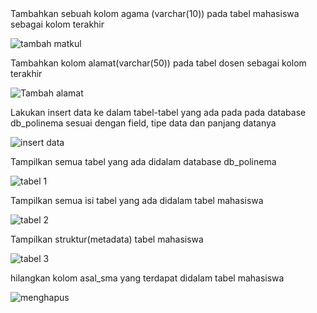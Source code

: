 <Soal>
Tambahkan sebuah kolom agama (varchar(10)) pada tabel mahasiswa sebagai kolom terakhir
  
![tambah matkul](https://github.com/arizatus233/Learn_Phpmyadmin/assets/160198966/2d5d8006-1d57-4a9f-ae0e-39a501896a0d)

<Soal>
Tambahkan kolom alamat(varchar(50)) pada tabel dosen sebagai kolom terakhir

![Tambah alamat](https://github.com/arizatus233/Learn_Phpmyadmin/assets/160198966/0ce781a2-a858-4ce1-9717-596420ca5915)

<Soal>
Lakukan insert data ke dalam tabel-tabel yang ada pada pada database db_polinema sesuai 
dengan field, tipe data dan panjang datanya

![insert data](https://github.com/arizatus233/Learn_Phpmyadmin/assets/160198966/039d7ebe-a7df-4f66-b97c-cac0d2d3663d)

<Soal>
Tampilkan semua tabel yang ada didalam database db_polinema

![tabel 1](https://github.com/arizatus233/Learn_Phpmyadmin/assets/160198966/df2b4f8e-ea7a-4f9c-81ca-66779d2a577c)

<Soal>
Tampilkan semua isi tabel yang ada didalam tabel mahasiswa

![tabel 2](https://github.com/arizatus233/Learn_Phpmyadmin/assets/160198966/dc6834f6-f4e2-4c80-a467-2928ff25cdf4)

<Soal>
Tampilkan struktur(metadata) tabel mahasiswa

![tabel 3](https://github.com/arizatus233/Learn_Phpmyadmin/assets/160198966/b1238204-0aa2-4880-ac67-ce4fcb0f080c)

<Soal>
hilangkan kolom asal_sma yang terdapat didalam tabel mahasiswa

![menghapus](https://github.com/arizatus233/Learn_Phpmyadmin/assets/160198966/90067898-f5f5-4392-a50e-053cd5f74c5a)
